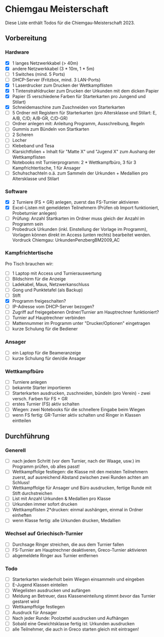 # Chiemgau Meisterschaft
Diese Liste enthält Todos für die Chiemgau-Meisterschaft 2023.

## Vorbereitung

### Hardware
- [x] 1 langes Netzwerkkabel (> 40m)
- [x] andere Netzwerkkabel (3 * 10m, 1 * 5m)
- [ ] 1 Switches (mind. 5 Ports)
- [ ] DHCP-Server (Fritzbox, mind. 3 LAN-Ports)
- [x] 1 Laserdrucker zum Drucken der Wettkampflisten
- [x] 1 Tintenstrahldrucker zum Drucken der Urkunden mit dem dicken Papier
- [x] Papier (5 verschiedene Farben für Starterkarten pro Jungend und Stilart)
- [x] Schneidemaschine zum Zuschneiden von Starterkarten
- [ ] 5 Ordner mit Registern für Starterkarten (pro Altersklasse und Stilart: E, A/B, C/D; A/B-GR, C/D-GR)
- [ ] Ordner anlegen mit: Anleitung Programm, Ausschreibung, Regeln
- [ ] Gummis zum Bündeln von Startkarten
- [ ] 2 Scheren
- [ ] Locher
- [ ] Klebeband und Tesa
- [ ] Klarsichtfolien + Inhalt für "Matte X" und "Jugend X" zum Aushang der Wettkampflisten
- [ ] Notebooks mit Turnierprogramm: 2 * Wettkampfbüro, 3 für 3 Kampfrichtertische, 1 für Ansager
- [ ] Schuhschachteln o.ä. zum Sammeln der Urkunden + Medallien pro Altersklasse und Stilart

### Software
- [x] 2 Turniere (FS + GR) anlegen, zuerst das FS-Turnier aktivieren
- [x] Excel-Listen mit gemeldeten Teilnehmern (Prüfen ob Import funktioniert, Probeturnier anlegen)
- [ ] Prüfung: Anzahl Startkarten im Ordner muss gleich der Anzahl im Programm sein
- [ ] Probedruck Urkunden (inkl. Einstellung der Vorlage im Programm), Vorlagen können direkt im Access (unten rechts) bearbeitet werden. Vordruck Chiemgau: UrkundenPenzbergBM2009_AC

### Kampfrichtertische
Pro Tisch brauchen wir:
- [ ] 1 Laptop mit Access und Turnierauswertung
- [ ] Bildschirm für die Anzeige
- [ ] Ladekabel, Maus, Netzwerkanschluss
- [ ] Gong und Punktetafel (als Backup)
- [ ] Stift
- [x] Programm freigeschalten?
- [ ] IP-Adresse vom DHCP-Server bezogen?
- [ ] Zugriff auf freigegebenen Ordner/Turnier am Hauptrechner funktioniert?
- [ ] Turnier auf Hauptrechner verbinden
- [ ] Mattennummer im Programm unter "Drucker/Optionen" eingetragen
- [ ] kurze Schulung für die Bediener

### Ansager
- [ ] ein Laptop für die Beameranzeige
- [ ] kurze Schulung für den/die Ansager

### Wettkampfbüro
- [ ] Turniere anlegen
- [ ] bekannte Starter importieren
- [ ] Starterkarten ausdrucken, zuschneiden, bündeln (pro Verein) - zwei versch. Farben für FS + GR
- [ ] erstes Turnier (FS) aktiv schalten
- [ ] Wiegen: zwei Notebooks für die schnellere Eingabe beim Wiegen
- [ ] wenn FS fertig: GR-Turnier aktiv schalten und Ringer in Klassen eintteilen

## Durchführung

### Generell
- [ ] nach jedem Schritt (vor dem Turnier, nach der Waage, usw.) im Programm prüfen, ob alles passt!
- [ ] Wettkampffolge festlegen: die Klasse mit den meisten Teilnehmern zuerst, auf ausreichend Abstand zwischen zwei Runden achten am Schluss!
- [ ] Wettkampffolge für Ansager und Büro ausdrucken, fertige Runde mit Stift durchstreichen
- [ ] List mit Anzahl Urkunden & Medallien pro Klasse
- [ ] Urkunden immer sofort drucken
- [ ] Wettkampflisten 2*drucken: einmal aushängen, einmal in Ordner einheften
- [ ] wenn Klasse fertig: alle Urkunden drucken, Medallien

### Wechsel auf Griechisch-Turnier
- [ ] Durchsage Ringer streichen, die aus dem Turnier fallen
- [ ] FS-Turnier am Hauptrechner deaktiveren, Greco-Turnier aktivieren
- [ ] abgemeldete Ringer aus Turnier entfernen

### Todo
- [ ] Starterkarten wiederholt beim Wiegen einsammeln und eingeben
- [ ] E-Jugend Klassen einteilen
- [ ] Wiegelisten ausdrucken und aufängen
- [ ] Meldung an Betreuer, dass Klasseneinteilung stimmt *bevor* das Turnier gestaret wird
- [ ] Wettkampffolge festlegen
- [ ] Ausdruck für Ansager
- [ ] Nach jeder Runde: Poolzettel ausdrucken und Aufhängen
- [ ] Sobald eine Gewichtsklasse fertig ist: Urkunden ausdrucken
- [ ] alle Teilnehmer, die auch in Greco starten gleich mit eintragen!
